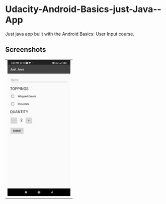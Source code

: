 # Udacity-Android-Basics-just-Java--App
Just java app built with the Android Basics: User Input course.
## Screenshots
<table>
<tr>
<td><img src="screenshots/Screenshot_2020-05-11-18-04-52-122_com.android.justjava.jpg" style="width: 200px;"/></td>
</tr>
</table>
